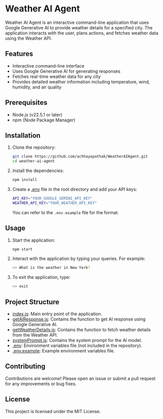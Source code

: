 # Weather AI Agent

Weather AI Agent is an interactive command-line application that uses Google Generative AI to provide weather details for a specified city. The application interacts with the user, plans actions, and fetches weather data using the Weather API.

## Features

- Interactive command-line interface
- Uses Google Generative AI for generating responses
- Fetches real-time weather data for any city
- Provides detailed weather information including temperature, wind, humidity, and air quality

## Prerequisites

- Node.js (v22.5.1 or later)
- npm (Node Package Manager)

## Installation

1. Clone the repository:

    ```sh
    git clone https://github.com/achhayapathak/WeatherAIAgent.git       
    cd weather-ai-agent
    ```

2. Install the dependencies:

    ```sh
    npm install
    ```

3. Create a [.env](http://_vscodecontentref_/0) file in the root directory and add your API keys:

    ```sh
    API_KEY="YOUR_GOOGLE_GEMINI_API_KEY"
    WEATHER_API_KEY="YOUR_WEATHER_API_KEY"
    ```

    You can refer to the `.env.example` file for the format.

## Usage

1. Start the application:

    ```sh
    npm start
    ```

2. Interact with the application by typing your queries. For example:

    ```sh
    >> What is the weather in New York?
    ```

3. To exit the application, type:

    ```sh
    >> exit
    ```

## Project Structure

- [index.js](http://_vscodecontentref_/1): Main entry point of the application.
- [getAIResponse.js](http://_vscodecontentref_/2): Contains the function to get AI response using Google Generative AI.
- [getWeatherDetails.js](http://_vscodecontentref_/3): Contains the function to fetch weather details from the Weather API.
- [systemPrompt.js](http://_vscodecontentref_/4): Contains the system prompt for the AI model.
- [.env](http://_vscodecontentref_/5): Environment variables file (not included in the repository).
- [.env.example](http://_vscodecontentref_/6): Example environment variables file.

## Contributing

Contributions are welcome! Please open an issue or submit a pull request for any improvements or bug fixes.

## License

This project is licensed under the MIT License.